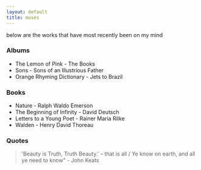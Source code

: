 ```yaml
---
layout: default
title: muses
---
```


below are the works that have most recently been on my mind

### Albums

- The Lemon of Pink - The Books
- Sons - Sons of an Illustrious Father
- Orange Rhyming Dictionary - Jets to Brazil

### Books

- Nature - Ralph Waldo Emerson
- The Beginning of Infinity - David Deutsch
- Letters to a Young Poet - Rainer Maria Rilke
- Walden - Henry David Thoreau

### Quotes

> 'Beauty is Truth, Truth Beauty.' – that is all / Ye know on earth, and all ye need to know" - John Keats
